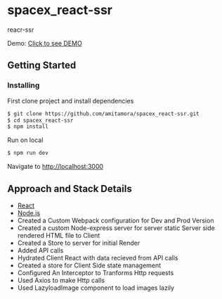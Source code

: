 # spacex_react-ssr
reacr-ssr


Demo: [Click to see DEMO](http://spacex12.herokuapp.com/)


## Getting Started

### Installing

First clone project and install dependencies

```sh
$ git clone https://github.com/amitamora/spacex_react-ssr.git
$ cd spacex_react-ssr
$ npm install
```

Run on local

```sh
$ npm run dev
```

Navigate to [http://localhost:3000](http://localhost:3000)



## Approach and Stack Details 
- [React](https://reactjs.org/)
- [Node.js](https://nodejs.org/)
- Created a Custom Webpack configuration for Dev and Prod Version 
- Created a custom Node-express server for server static Server side rendered HTML file to Client 
- Created a Store to server for initial Render
- Added API calls 
- Hydrated Client React with data recieved from API calls 
- Created a store for Client Side state management 
- Configured An Interceptor to Tranforms Http requests 
- Used Axios to make Http calls 
- Used LazyloadImage component to load images lazily
